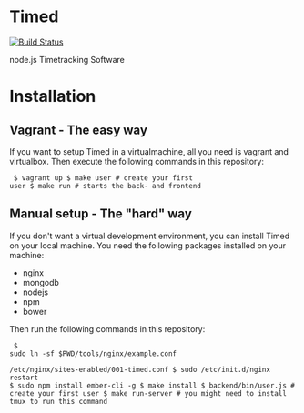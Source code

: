 Timed
=====

[![Build Status](https://travis-ci.org/topaxi/timed.svg)](https://travis-ci.org/topaxi/timed)

node.js Timetracking Software

Installation
============

Vagrant - The easy way
----------------------

If you want to setup Timed in a virtualmachine, all you need is
vagrant and virtualbox.
Then execute the following commands in this repository:
<code><pre>
$ vagrant up
$ make user # create your first user
$ make run  # starts the back- and frontend
</pre></code>

Manual setup - The "hard" way
-----------------------------

If you don't want a virtual development environment, you can install
Timed on your local machine.
You need the following packages installed on your machine:

- nginx
- mongodb
- nodejs
- npm
- bower

Then run the following commands in this repository:
<code><pre>
$ sudo ln -sf $PWD/tools/nginx/example.conf \
              /etc/nginx/sites-enabled/001-timed.conf
$ sudo /etc/init.d/nginx restart
$ sudo npm install ember-cli -g
$ make install
$ backend/bin/user.js # create your first user
$ make run-server     # you might need to install tmux to run this command
</code></pre>
